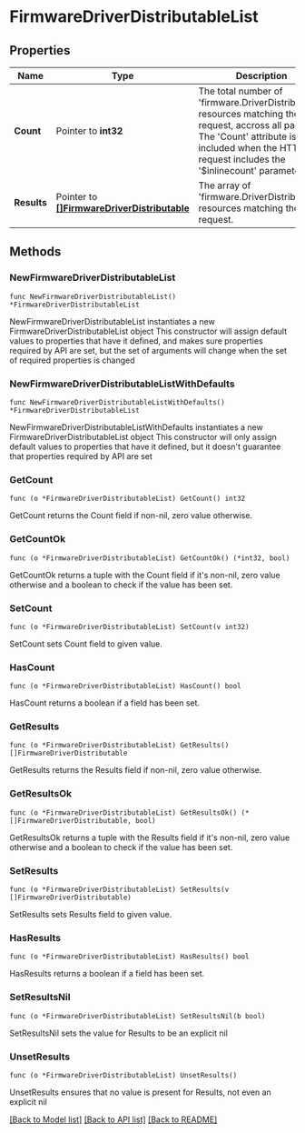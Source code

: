 # FirmwareDriverDistributableList

## Properties

Name | Type | Description | Notes
------------ | ------------- | ------------- | -------------
**Count** | Pointer to **int32** | The total number of &#39;firmware.DriverDistributable&#39; resources matching the request, accross all pages. The &#39;Count&#39; attribute is included when the HTTP GET request includes the &#39;$inlinecount&#39; parameter. | [optional] 
**Results** | Pointer to [**[]FirmwareDriverDistributable**](firmware.DriverDistributable.md) | The array of &#39;firmware.DriverDistributable&#39; resources matching the request. | [optional] 

## Methods

### NewFirmwareDriverDistributableList

`func NewFirmwareDriverDistributableList() *FirmwareDriverDistributableList`

NewFirmwareDriverDistributableList instantiates a new FirmwareDriverDistributableList object
This constructor will assign default values to properties that have it defined,
and makes sure properties required by API are set, but the set of arguments
will change when the set of required properties is changed

### NewFirmwareDriverDistributableListWithDefaults

`func NewFirmwareDriverDistributableListWithDefaults() *FirmwareDriverDistributableList`

NewFirmwareDriverDistributableListWithDefaults instantiates a new FirmwareDriverDistributableList object
This constructor will only assign default values to properties that have it defined,
but it doesn't guarantee that properties required by API are set

### GetCount

`func (o *FirmwareDriverDistributableList) GetCount() int32`

GetCount returns the Count field if non-nil, zero value otherwise.

### GetCountOk

`func (o *FirmwareDriverDistributableList) GetCountOk() (*int32, bool)`

GetCountOk returns a tuple with the Count field if it's non-nil, zero value otherwise
and a boolean to check if the value has been set.

### SetCount

`func (o *FirmwareDriverDistributableList) SetCount(v int32)`

SetCount sets Count field to given value.

### HasCount

`func (o *FirmwareDriverDistributableList) HasCount() bool`

HasCount returns a boolean if a field has been set.

### GetResults

`func (o *FirmwareDriverDistributableList) GetResults() []FirmwareDriverDistributable`

GetResults returns the Results field if non-nil, zero value otherwise.

### GetResultsOk

`func (o *FirmwareDriverDistributableList) GetResultsOk() (*[]FirmwareDriverDistributable, bool)`

GetResultsOk returns a tuple with the Results field if it's non-nil, zero value otherwise
and a boolean to check if the value has been set.

### SetResults

`func (o *FirmwareDriverDistributableList) SetResults(v []FirmwareDriverDistributable)`

SetResults sets Results field to given value.

### HasResults

`func (o *FirmwareDriverDistributableList) HasResults() bool`

HasResults returns a boolean if a field has been set.

### SetResultsNil

`func (o *FirmwareDriverDistributableList) SetResultsNil(b bool)`

 SetResultsNil sets the value for Results to be an explicit nil

### UnsetResults
`func (o *FirmwareDriverDistributableList) UnsetResults()`

UnsetResults ensures that no value is present for Results, not even an explicit nil

[[Back to Model list]](../README.md#documentation-for-models) [[Back to API list]](../README.md#documentation-for-api-endpoints) [[Back to README]](../README.md)


